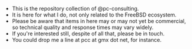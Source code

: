 - This is the repository collection of @pc-consulting.
- It is here for what I do, not only related to the FreeBSD ecosystem.
- Please be aware that items in here may or may not yet be commercial, so technical quality and response times may vary widely.
- If you're interested still, despite of all that, please be in touch.
- You could drop me a line at pcc at gmx dot net, for instance.

<!---
pc-consulting/pc-consulting is a ✨ special ✨ repository because its `README.md` (this file) appears on your GitHub profile.
You can click the Preview link to take a look at your changes.
--->
